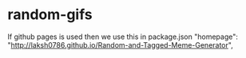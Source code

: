 # random-gifs

If github pages is used then we use this in package.json
"homepage": "http://laksh0786.github.io/Random-and-Tagged-Meme-Generator",